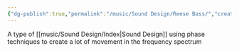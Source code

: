 ```yaml
---
{"dg-publish":true,"permalink":"/music/Sound Design/Reese Bass/","created":"2024-02-29T22:19:56.413-06:00","updated":"2024-06-04T15:46:20.000-05:00"}
---
```


A type of [[music/Sound Design/Index\|Sound Design]] using phase techniques to create a lot of movement in the frequency spectrum